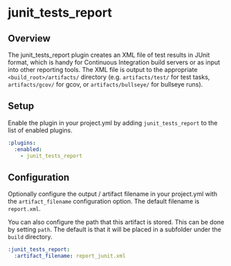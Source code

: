 junit_tests_report
====================

## Overview

The junit_tests_report plugin creates an XML file of test results in JUnit
format, which is handy for Continuous Integration build servers or as input
into other reporting tools. The XML file is output to the appropriate
`<build_root>/artifacts/` directory (e.g. `artifacts/test/` for test tasks,
`artifacts/gcov/` for gcov, or `artifacts/bullseye/` for bullseye runs).

## Setup

Enable the plugin in your project.yml by adding `junit_tests_report`
to the list of enabled plugins.

``` YAML
:plugins:
  :enabled:
    - junit_tests_report
```

## Configuration

Optionally configure the output / artifact filename in your project.yml with
the `artifact_filename` configuration option. The default filename is
`report.xml`.

You can also configure the path that this artifact is stored. This can be done
by setting `path`. The default is that it will be placed in a subfolder under
the `build` directory.

``` YAML
:junit_tests_report:
  :artifact_filename: report_junit.xml
```
